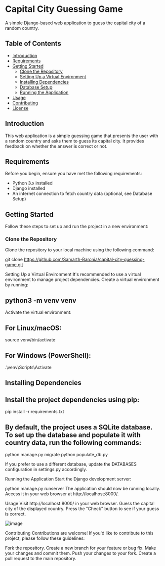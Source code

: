 # Capital City Guessing Game

A simple Django-based web application to guess the capital city of a random country.

## Table of Contents

- [Introduction](#introduction)
- [Requirements](#requirements)
- [Getting Started](#getting-started)
  - [Clone the Repository](#clone-the-repository)
  - [Setting Up a Virtual Environment](#setting-up-a-virtual-environment)
  - [Installing Dependencies](#installing-dependencies)
  - [Database Setup](#database-setup)
  - [Running the Application](#running-the-application)
- [Usage](#usage)
- [Contributing](#contributing)
- [License](#license)

## Introduction

This web application is a simple guessing game that presents the user with a random country and asks them to guess its capital city. It provides feedback on whether the answer is correct or not.

## Requirements

Before you begin, ensure you have met the following requirements:

- Python 3.x installed
- Django installed
- An internet connection to fetch country data (optional, see Database Setup)

## Getting Started

Follow these steps to set up and run the project in a new environment:

### Clone the Repository

Clone the repository to your local machine using the following command:


git clone https://github.com/Samarth-Baronia/capital-city-guessing-game.git

Setting Up a Virtual Environment
It's recommended to use a virtual environment to manage project dependencies. Create a virtual environment by running:


## python3 -m venv venv

Activate the virtual environment:

## For Linux/macOS:

source venv/bin/activate

## For Windows (PowerShell):

.\venv\Scripts\Activate

## Installing Dependencies
## Install the project dependencies using pip:


pip install -r requirements.txt

## By default, the project uses a SQLite database. To set up the database and populate it with country data, run the following commands:

python manage.py migrate
python populate_db.py

If you prefer to use a different database, update the DATABASES configuration in settings.py accordingly.

Running the Application
Start the Django development server:

python manage.py runserver
The application should now be running locally. Access it in your web browser at http://localhost:8000/.

Usage
Visit http://localhost:8000/ in your web browser.
Guess the capital city of the displayed country.
Press the "Check" button to see if your guess is correct.

![image](https://github.com/Samarth-Baronia/capital-city-guessing-game/assets/61177336/68b3bb9b-2983-4250-af17-6c8e6bbddc88)


Contributing
Contributions are welcome! If you'd like to contribute to this project, please follow these guidelines:

Fork the repository.
Create a new branch for your feature or bug fix.
Make your changes and commit them.
Push your changes to your fork.
Create a pull request to the main repository.
